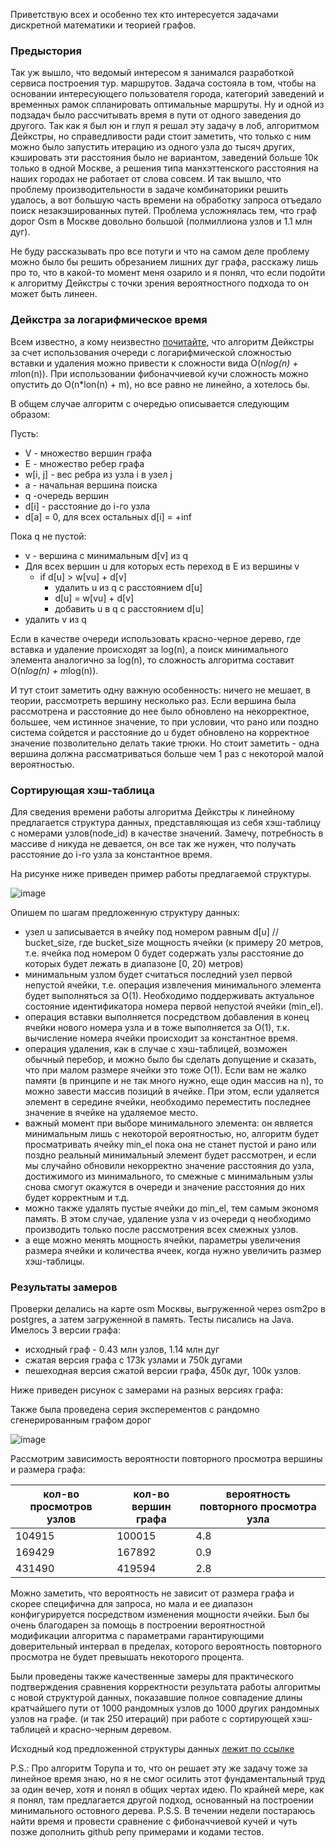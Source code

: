 Приветствую всех и особенно тех кто интересуется задачами дискретной математики и теорией графов.
### Предыстория
Так уж вышло, что ведомый интересом я занимался разработкой сервиса построения тур. маршрутов. Задача состояла в том, чтобы на основании интересующего пользователя города, категорий заведений и временных рамок спланировать оптимальные маршруты. Ну и одной из подзадач было рассчитывать время в пути от одного заведения до другого. Так как я был юн и глуп я решал эту задачу в лоб, алгоритмом Дейкстры, но справедливости ради стоит заметить, что только с ним можно было запустить итерацию из одного узла до тысяч других, кэшировать эти расстояния было не вариантом, заведений больше 10к только в одной Москве, а решения типа манхэттенского расстояния на наших городах не работает от слова совсем.
<cut />
И так вышло, что проблему производительности в задаче комбинаторики решить удалось, а вот большую часть времени на обработку запроса отъедало поиск незакэшированных путей. Проблема усложнялась тем, что граф дорог Osm в Москве довольно большой (полмиллиона узлов и 1.1 млн дуг).

Не буду рассказывать про все потуги и что на самом деле проблему можно было бы решить обрезанием лишних дуг графа, расскажу лишь про то, что в какой-то момент меня озарило и я понял, что если подойти к алгоритму Дейкстры с точки зрения вероятностного подхода то он может быть линеен.
<cut/>
### Дейкстра за логарифмическое время
  Всем известно, а кому неизвестно [почитайте](http://e-maxx.ru/algo/dijkstra_sparse), что алгоритм Дейкстры за счет использования очереди с логарифмической сложностью вставки и удаления можно привести к сложности вида O(n*log(n) + m*lon(n)). При использовании фибоначчиевой кучи сложность можно опустить до O(n*lon(n) + m), но все равно не линейно, а хотелось бы.

В общем случае алгоритм с очередью описывается следующим образом:

Пусть:

* V - множество вершин графа
* E - множество ребер графа
* w[i, j] - вес ребра из узла i в узел j
* a - начальная вершина поиска
* q -очередь вершин
* d[i] - расстояние до i-го узла
* d[a] = 0, для всех остальных d[i] = +inf

Пока q не пустой:

* v - вершина с минимальным d[v] из q 
* Для всех вершин u для которых есть переход в E из вершины v 
    * if d[u] > w[vu] + d[v]
        * удалить u из q с расстоянием d[u]
        * d[u] = w[vu] + d[v]
        * добавить u в q с расстоянием d[u]
* удалить v из q 

Если в качестве очереди использовать красно-черное дерево, где вставка и удаление происходят за log(n), а поиск минимального элемента аналогично за log(n), то сложность алгоритма составит O(n*log(n) + m*log(n)).

И тут стоит заметить одну важную особенность: ничего не мешает, в теории, рассмотреть вершину несколько раз. Если вершина была рассмотрена и расстояние до нее было обновлено на некорректное, большее, чем истинное значение, то при условии, что рано или поздно система сойдется и расстояние до u будет обновлено на корректное значение позволительно делать такие трюки. Но стоит заметить - одна вершина должна рассматриваться больше чем 1 раз с некоторой малой вероятностью.

### Сортирующая хэш-таблица
Для сведения времени работы алгоритма Дейкстры к линейному предлагается структура данных, представляющая из себя хэш-таблицу с номерами узлов(node_id) в качестве значений. Замечу, потребность в массиве d никуда не девается, он все так же нужен, что получать расстояние до i-го узла за константное время.  

На рисунке ниже приведен пример работы предлагаемой структуры.

![image](https://image.ibb.co/msBwnJ/newsortedhashmap_visualize_1.png)

Опишем по шагам предложенную структуру данных:

- узел u записывается в ячейку под номером равным d[u] // bucket_size, где bucket_size  мощность ячейки (к примеру 20 метров, т.е. ячейка под номером 0 будет содержать узлы расстояние до которых будет лежать в диапазоне [0, 20) метров)
- минимальным узлом будет считаться последний узел первой непустой ячейки, т.е. операция извлечения минимального элемента будет выполняться за O(1). Необходимо поддерживать актуальное состояние идентификатора номера первой непустой ячейки (min_el). 
- операция вставки выполняется посредством добавления в конец ячейки нового номера узла и в тоже выполняется за O(1), т.к. вычисление номера ячейки происходит за константное время.
- операция удаления, как в случае с хэш-таблицей, возможен обычный перебор, и можно было бы сделать допущение и сказать, что при малом размере ячейки это тоже O(1). Если вам не жалко памяти (в принципе и не так много нужно, еще один массив на n), то можно завести массив позиций в ячейке. При этом, если удаляется элемент в середине ячейки, необходимо переместить последнее значение в ячейке на удаляемое место.
- важный момент при выборе минимального элемента: он является минимальным лишь с некоторой вероятностью, но, алгоритм будет просматривать ячейку min_el пока она не станет пустой и рано или поздно реальный минимальный элемент будет рассмотрен, и если мы случайно обновили некорректно значение расстояния до узла, достижимого из минимального, то смежные с минимальным узлы снова смогут окажутся в очереди и значение расстояния до них будет корректным и т.д.
-  можно также удалять пустые ячейки до min_el, тем самым экономя память. В этом случае, удаление узла v из очереди q необходимо производить только после рассмотрения всех смежных узлов.   
- а еще можно менять мощность ячейки, параметры увеличения размера ячейки и количества ячеек, когда нужно увеличить размер хэш-таблицы.

### Результаты замеров
Проверки делались на карте osm Москвы, выгруженной через osm2po в postgres, а затем загруженной в память. Тесты писались на Java. Имелось 3 версии графа:

* исходный граф - 0.43 млн узлов, 1.14 млн дуг
* сжатая версия графа с 173k узлами и 750k дугами
* пешеходная версия сжатой версии графа, 450к дуг, 100к узлов.

Ниже приведен рисунок с замерами на разных версиях графа:

Также была проведена серия эксперементов с рандомно сгенерированным графом дорог

![image](https://image.ibb.co/iMDdZy/image44.png)

Рассмотрим зависимость вероятности повторного просмотра вершины и размера графа:

кол-во просмотров узлов | кол-во вершин графа | вероятность повторного просмотра узла
--- | --- | ---
104915 | 100015 | 4.8
169429 | 167892 | 0.9  
431490 | 419594 | 2.8
Можно заметить, что вероятность не зависит от размера графа и скорее специфична для запроса, но мала и  ее диапазон конфигурируется посредством изменения мощности ячейки. Был бы очень благодарен за помощь в построении вероятностной модификации алгоритма с параметрами гарантирующими доверительный интервал в пределах, которого вероятность повторного просмотра не будет превышать некоторого процента. 

Были проведены также качественные замеры для практического подтверждения сравнения корректности результата работы алгоритмы с новой структурой данных, показавшие полное совпадение длины кратчайшего пути от 1000 рандомных узлов до 1000 других рандомных узлов на графе. (и так 250 итераций) при работе с сортирующей хэш-таблицей и красно-черным деревом.

Исходный код предложенной структуры данных [лежит по ссылке](https://github.com/AbdullaevAPo/dijkstra-linear-complexity/)

P.S.: Про алгоритм Торупа и то, что он решает эту же задачу тоже за линейное время знаю, но я не смог осилить этот фундаментальный труд за один вечер, хотя и понял в общих чертах идею. По крайней мере, как я понял, там предлагается другой подход, основанный на построении минимального остовного дерева.
P.S.S. В течении недели постараюсь найти время и провести сравнение с фибоначчиевой кучей и чуть позже дополнить github репу примерами и кодами тестов.